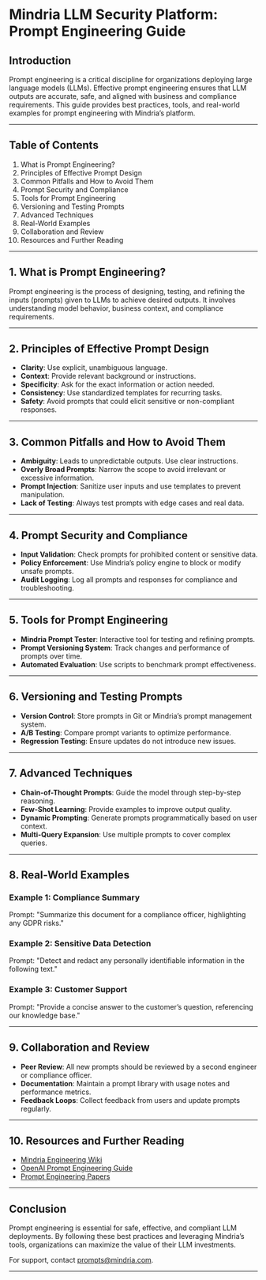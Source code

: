 # Mindria LLM Security Platform: Prompt Engineering Guide

## Introduction
Prompt engineering is a critical discipline for organizations deploying large language models (LLMs). Effective prompt engineering ensures that LLM outputs are accurate, safe, and aligned with business and compliance requirements. This guide provides best practices, tools, and real-world examples for prompt engineering with Mindria’s platform.

---

## Table of Contents
1. What is Prompt Engineering?
2. Principles of Effective Prompt Design
3. Common Pitfalls and How to Avoid Them
4. Prompt Security and Compliance
5. Tools for Prompt Engineering
6. Versioning and Testing Prompts
7. Advanced Techniques
8. Real-World Examples
9. Collaboration and Review
10. Resources and Further Reading

---

## 1. What is Prompt Engineering?
Prompt engineering is the process of designing, testing, and refining the inputs (prompts) given to LLMs to achieve desired outputs. It involves understanding model behavior, business context, and compliance requirements.

---

## 2. Principles of Effective Prompt Design
- **Clarity**: Use explicit, unambiguous language.
- **Context**: Provide relevant background or instructions.
- **Specificity**: Ask for the exact information or action needed.
- **Consistency**: Use standardized templates for recurring tasks.
- **Safety**: Avoid prompts that could elicit sensitive or non-compliant responses.

---

## 3. Common Pitfalls and How to Avoid Them
- **Ambiguity**: Leads to unpredictable outputs. Use clear instructions.
- **Overly Broad Prompts**: Narrow the scope to avoid irrelevant or excessive information.
- **Prompt Injection**: Sanitize user inputs and use templates to prevent manipulation.
- **Lack of Testing**: Always test prompts with edge cases and real data.

---

## 4. Prompt Security and Compliance
- **Input Validation**: Check prompts for prohibited content or sensitive data.
- **Policy Enforcement**: Use Mindria’s policy engine to block or modify unsafe prompts.
- **Audit Logging**: Log all prompts and responses for compliance and troubleshooting.

---

## 5. Tools for Prompt Engineering
- **Mindria Prompt Tester**: Interactive tool for testing and refining prompts.
- **Prompt Versioning System**: Track changes and performance of prompts over time.
- **Automated Evaluation**: Use scripts to benchmark prompt effectiveness.

---

## 6. Versioning and Testing Prompts
- **Version Control**: Store prompts in Git or Mindria’s prompt management system.
- **A/B Testing**: Compare prompt variants to optimize performance.
- **Regression Testing**: Ensure updates do not introduce new issues.

---

## 7. Advanced Techniques
- **Chain-of-Thought Prompts**: Guide the model through step-by-step reasoning.
- **Few-Shot Learning**: Provide examples to improve output quality.
- **Dynamic Prompting**: Generate prompts programmatically based on user context.
- **Multi-Query Expansion**: Use multiple prompts to cover complex queries.

---

## 8. Real-World Examples
### Example 1: Compliance Summary
Prompt: "Summarize this document for a compliance officer, highlighting any GDPR risks."

### Example 2: Sensitive Data Detection
Prompt: "Detect and redact any personally identifiable information in the following text."

### Example 3: Customer Support
Prompt: "Provide a concise answer to the customer’s question, referencing our knowledge base."

---

## 9. Collaboration and Review
- **Peer Review**: All new prompts should be reviewed by a second engineer or compliance officer.
- **Documentation**: Maintain a prompt library with usage notes and performance metrics.
- **Feedback Loops**: Collect feedback from users and update prompts regularly.

---

## 10. Resources and Further Reading
- [Mindria Engineering Wiki](https://wiki.mindria.com)
- [OpenAI Prompt Engineering Guide](https://platform.openai.com/docs/guides/prompting)
- [Prompt Engineering Papers](https://arxiv.org/search/cs?searchtype=author&query=Prompt+Engineering)

---

## Conclusion
Prompt engineering is essential for safe, effective, and compliant LLM deployments. By following these best practices and leveraging Mindria’s tools, organizations can maximize the value of their LLM investments.

For support, contact prompts@mindria.com.

---
